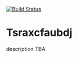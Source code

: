 [![Build Status](https://travis-ci.com/MusicalPatterns/pattern-tsraxcfaubdj.svg?branch=master)](https://travis-ci.com/MusicalPatterns/pattern-tsraxcfaubdj)

# Tsraxcfaubdj

description TBA
